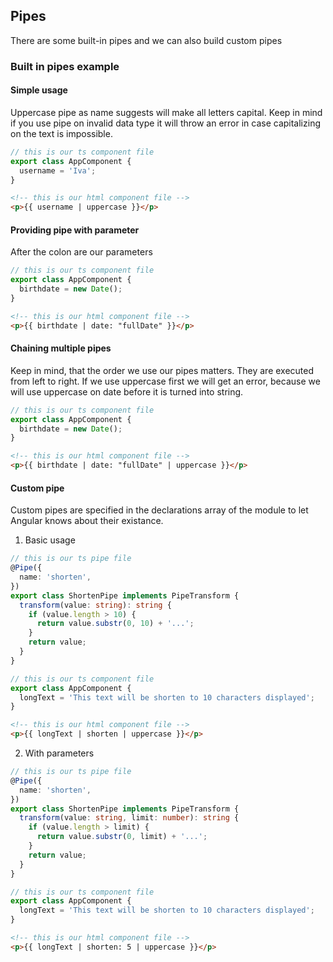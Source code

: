 ## Pipes

There are some built-in pipes and we can also build custom pipes

### Built in pipes example

#### Simple usage

Uppercase pipe as name suggests will make all letters capital. Keep in mind if you use pipe on invalid data type it will throw an error in case capitalizing on the text is impossible.

```typescript
// this is our ts component file
export class AppComponent {
  username = 'Iva';
}
```

```html
<!-- this is our html component file -->
<p>{{ username | uppercase }}</p>
```

#### Providing pipe with parameter

After the colon are our parameters

```typescript
// this is our ts component file
export class AppComponent {
  birthdate = new Date();
}
```

```html
<!-- this is our html component file -->
<p>{{ birthdate | date: "fullDate" }}</p>
```

#### Chaining multiple pipes

Keep in mind, that the order we use our pipes matters. They are executed from left to right. If we use uppercase first we will get an error, because we will use uppercase on date before it is turned into string.

```typescript
// this is our ts component file
export class AppComponent {
  birthdate = new Date();
}
```

```html
<!-- this is our html component file -->
<p>{{ birthdate | date: "fullDate" | uppercase }}</p>
```

#### Custom pipe

Custom pipes are specified in the declarations array of the module to let Angular knows about their existance.

1. Basic usage

```typescript
// this is our ts pipe file
@Pipe({
  name: 'shorten',
})
export class ShortenPipe implements PipeTransform {
  transform(value: string): string {
    if (value.length > 10) {
      return value.substr(0, 10) + '...';
    }
    return value;
  }
}
```

```typescript
// this is our ts component file
export class AppComponent {
  longText = 'This text will be shorten to 10 characters displayed';
}
```

```html
<!-- this is our html component file -->
<p>{{ longText | shorten | uppercase }}</p>
```

2. With parameters

```typescript
// this is our ts pipe file
@Pipe({
  name: 'shorten',
})
export class ShortenPipe implements PipeTransform {
  transform(value: string, limit: number): string {
    if (value.length > limit) {
      return value.substr(0, limit) + '...';
    }
    return value;
  }
}
```

```typescript
// this is our ts component file
export class AppComponent {
  longText = 'This text will be shorten to 10 characters displayed';
}
```

```html
<!-- this is our html component file -->
<p>{{ longText | shorten: 5 | uppercase }}</p>
```
